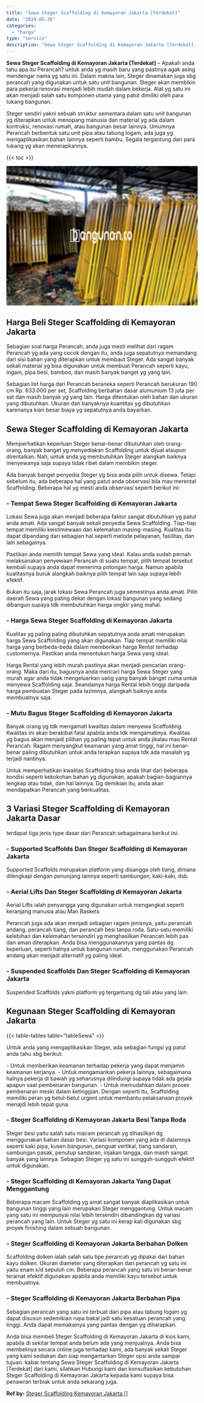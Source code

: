 ```yaml
---
title: "Sewa Steger Scaffolding di Kemayoran Jakarta [Terdekat]"
date: "2024-05-26"
categories: 
  - "harga"
type: "service"
description: "Sewa Steger Scaffolding di Kemayoran Jakarta [Terdekat]. Anda bisa membeli Steger Scaffolding di Kemayoran Jakarta di kios kami, apabila di sekitar tempat an..."
---
```


**Sewa Steger Scaffolding di Kemayoran Jakarta \[Terdekat\]** – Apakah anda tahu apa itu Perancah? untuk anda yg masih baru yang pastinya agak asing mendengar nama yg satu ini. Dalam makna lain, Steger dinamakan juga sbg perancah yang digunakan untuk satu unit bangunan. Steger akan membikin para pekerja renovasi menjadi lebih mudah dalam bekerja. Alat yg satu ini akan menjadi salah satu komponen utama yang patut dimiliki oleh para tukang bangunan.

Steger sendiri yakni sebuah struktur sementara dalam satu unit bangunan yg diterapkan untuk menopang manusia dan material yg ada dalam kontruksi, renovasi rumah, atau bangunan besar lainnya. Umumnya Perancah berbentuk satu unit pipa atau tabung logam, ada juga yg mengaplikasikan bahan lainnya seperti bambu. Segala tergantung dari para tukang yg akan menerapkannya.

{{< toc >}}

![Sewa Steger Scaffolding di Kemayoran Jakarta [Terdekat]](/images/sewa-scaffolding-steger-11.png)

## Harga Beli Steger Scaffolding di Kemayoran Jakarta

Sebagian soal harga Perancah, anda juga mesti melihat dari ragam Perancah yg ada yang cocok dengan itu, anda juga sepatutnya memandang dari sisi bahan yang diterapkan untuk membaut Steger. Ada sangat banyak sekali material yg bisa digunakan untuk membuat Perancah seperti kayu, logam, pipa besi, bamboo, dan masih banyak banget yg yang lain.

Sebagian list harga dari Perancah beraneka seperti Perancah berukuran 190 cm Rp. 633.000 per set, Scaffolding berbahan dasar alumunium 13 juta per set dan masih banyak yg yang lain. Harga ditentukan oleh bahan dan ukuran yang dibutuhkan. Ukuran dan banyaknya kuantitas yg dibutuhkan karenanya kian besar biaya yg sepatutnya anda bayarkan.

## Sewa Steger Scaffolding di Kemayoran Jakarta

Memperhatikan keperluan Steger benar-benar dibutuhkan oleh orang-orang, banyak banget yg menyediakan Scaffolding untuk dijual ataupun direntalkan. Nah, untuk anda yg membutuhkan Steger alangkah baiknya menyewanya saja supaya tidak ribet dalam membikin steger.

Ada banyak banget penyedia Steger yg bisa anda pilih untuk disewa. Tetapi sebelum itu, ada beberapa hal yang patut anda observasi bila mau merental Scaffolding. Beberapa hal yg mesti anda observasi seperti berikut ini:

### \- Tempat Sewa Steger Scaffolding di Kemayoran Jakarta

Lokasi Sewa juga akan menjadi beberapa faktor sangat dibutuhkan yg patut anda amati. Ada sangat banyak sekali penyedia Sewa Scaffolding. Tiap-tiap tempat memiliki keistimewaan dan kelemahan masing-masing. Kualitas itu dapat dipandang dari sebagian hal seperti metode pelayanan, fasilitas, dan lain sebagainya.

Pastikan anda memilih tempat Sewa yang ideal. Kalau anda sudah pernah melaksanakan penyewaan Perancah di suatu tempat, pilih tempat tersebut kembali supaya anda dapat menerima potongan harga. Namun apabila kualitasnya buruk alangkah baiknya pilih tempat lain saja supaya lebih efektif.

Bukan itu saja, jarak lokasi Sewa Perancah juga semestinya anda amati. Pilih daerah Sewa yang paling dekat dengan lokasi bangunan yang sedang dibangun supaya tdk membutuhkan harga ongkir yang mahal.

### \- Harga Sewa Steger Scaffolding di Kemayoran Jakarta

Kualitas yg paling paling dibutuhkan sepatutnya anda amati merupakan harga Sewa Scaffolding yang akan digunakan. Tiap tempat memiliki nilai harga yang berbeda-beda dalam memberikan harga Rental terhadap customernya. Pastikan anda menentukan harga Sewa yang ideal.

Harga Rental yang lebih murah pastinya akan menjadi pencarian orang-orang. Maka dari itu, bagusnya anda mencari harga Sewa Steger yang murah agar anda tidak mengeluarkan uang yang banyak banget cuma untuk menyewa Scaffolding saja. Seandainya harga Rental lebih tinggi daripada harga pembuatan Steger pada lazimnya, alangkah baiknya anda membuatnya saja.

### \- Mutu Bagus Steger Scaffolding di Kemayoran Jakarta

Banyak orang yg tdk mengamati kwalitas dalam menyewa Scaffolding. Kwalitas ini akan berakibat fatal apabila anda tdk mengamatinya. Kwalitas yg bagus akan menjadi pilihan yg paling tepat untuk anda jikalau mau Rental Perancah. Ragam menyangkut keamanan yang amat tinggi, hal ini benar-benar paling dibutuhkan untuk anda terapkan supaya tdk ada masalah yg terjadi nantinya.

Untuk memperhatikan kwalitas Scaffolding bisa anda lihat dari beberapa kondisi seperti kekokohan bahan yg digunakan, apakah bagian-bagiannya lengkap atau tidak, dan hal lainnya. Dg demikian itu, anda akan mendapatkan Perancah yang berkualitas.

## 3 Variasi Steger Scaffolding di Kemayoran Jakarta Dasar

terdapat tiga jenis type dasar dari Perancah sebagaimana berikut ini:

### \- Supported Scaffolds Dan Steger Scaffolding di Kemayoran Jakarta

Supported Scaffolds merupakan platform yang disangga oleh tiang, dimana dilengkapi dengan penunjang lainnya seperti sambungan, kaki-kaki, dsb.

### \- Aerial Lifts Dan Steger Scaffolding di Kemayoran Jakarta

Aerial Lifts ialah penyangga yang digunakan untuk mengangkat seperti keranjang manusia atau Man Baskets

Perancah juga ada akan menjadi sebagian ragam jenisnya, yaitu perancah andang, perancah tiang, dan perancah besi tanpa roda. Satu-satu memiliki kelebihan dan kelemahan tersendiri yg menghasilkan Perancah lebih pas dan aman diterapkan. Anda bisa menggunakannya yang pantas dg keperluan, seperti halnya untuk bangunan rumah, menggunakan Perancah andang akan menjadi alternatif yg paling ideal.

### \- Suspended Scaffolds Dan Steger Scaffolding di Kemayoran Jakarta

Suspended Scaffolds yakni platform yg tergantung dg tali atau yang lain.

## Kegunaan Steger Scaffolding di Kemayoran Jakarta

{{< table-tables table="tableSewa" >}}

Untuk anda yang mengaplikasikan Steger, ada sebagian fungsi yg patut anda tahu sbg berikut:

\- Untuk memberikan keamanan terhadap pekerja yang dapat menjamin keamanan kerjanya. - Untuk mengamankan pekerja lainnya, sebagaimana halnya pekerja di bawah yg seharusnya dilindungi supaya tidak ada gejala apapun saat pembenaran bangunan. - Untuk memudahkan dalam proses pembenaran meski dalam ketinggian. Dengan seperti itu, Scaffolding memiliki peran yg betul-betul urgent untuk membantu pelaksanaan proyek menajdi lebih tepat guna.

### \- Steger Scaffolding di Kemayoran Jakarta Besi Tanpa Roda

Steger besi yaitu salah satu macam perancah yg dihasilkan dg menggunakan bahan dasar besi. Variasi komponen yang ada di dalamnya seperti kaki pipa, kusen bangunan, penguat vertikal, tiang sandaran, sambungan pasak, penutup sandaran, injakan tangga, dan masih sangat banyak yang lainnya. Sebagian Steger yg satu ini sungguh-sungguh efektif untuk digunakan.

### \- Steger Scaffolding di Kemayoran Jakarta Yang Dapat Menggantung

Beberapa macam Scaffolding yg amat sangat banyak diaplikasikan untuk bangunan tinggi yang lain merupakan Steger menggantung. Untuk macam yang satu ini mempunyai nilai lebih tersendiri dibandingkan dg variasi perancah yang lain. Untuk Steger yg satu ini kerap kali digunakan sbg proyek finishing dalam sebuah bangunan.

### \- Steger Scaffolding di Kemayoran Jakarta Berbahan Dolken

Scaffolding dolken ialah salah satu tipe perancah yg dipakai dari bahan kayu dolken. Ukuran diameter yang diterapkan dari perancah yg satu ini yaitu enam s/d sepuluh cm. Beberapa perancah yang satu ini benar-benar teramat efektif digunakan apabila anda memiliki kayu tersebut untuk membuatnya.

### \- Steger Scaffolding di Kemayoran Jakarta Berbahan Pipa

Sebagian perancah yang satu ini terbuat dari pipa atau tabung logam yg dapat disusun sedemikian rupa bakal jadi satu kesatuan perancah yang tinggi. Anda dapat memakainya yang pantas dengan yg diharapkan.

Anda bisa membeli Steger Scaffolding di Kemayoran Jakarta di kios kami, apabila di sekitar tempat anda belum ada yang menjualnya. Anda bisa membelinya secara online juga terhadap kami, ada banyak sekali Steger yang kami sediakan dan siap mengantarkan Steger opsi anda sampai tujuan. kabar tentang Sewa Steger Scaffolding di Kemayoran Jakarta \[Terdekat\] dari kami, silahkan Hubungi kami dan konsultasikan kebutuhan Steger Scaffolding di Kemayoran Jakarta kepada kami supaya bisa penawran terbiak untuk anda sekarang juga.

**Ref by:** [Steger Scaffolding Kemayoran Jakarta []](https://id.wikipedia.org/wiki/Steger)
